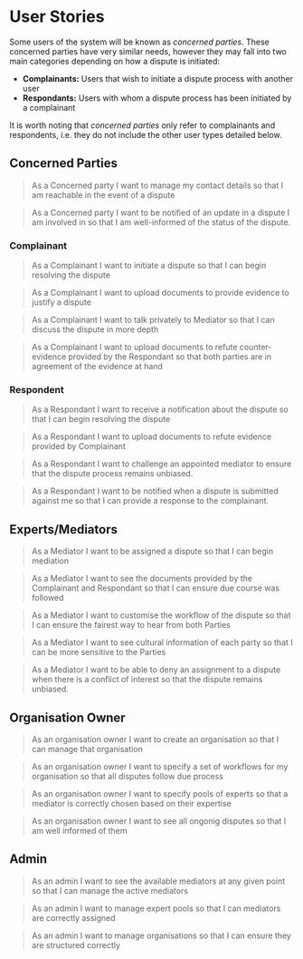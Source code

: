 # User Stories

Some users of the system will be known as *concerned parties*. These concerned parties have very similar needs, however they may fall into two main categories depending on how a dispute is initiated:
- **Complainants:** Users that wish to initiate a dispute process with another user
- **Respondants:** Users with whom a dispute process has been initiated by a complainant

It is worth noting that *concerned parties* only refer to complainants and respondents, i.e. they do not include the other user types detailed below.


## Concerned Parties
> As a Concerned party I want to manage my contact details so that I am reachable in the event of a dispute

> As a Concerned party I want to be notified of an update in a dispute I am involved in so that I am well-informed of the status of the dispute.


### Complainant
> As a Complainant I want to initiate a dispute so that I can begin resolving the dispute

> As a Complainant I want to upload documents to provide evidence to justify a dispute

> As a Complainant I want to talk privately to Mediator so that I can discuss the dispute in more depth

> As a Complainant I want to upload documents to refute counter-evidence provided by the Respondant so that both parties are in agreement of the evidence at hand


### Respondent
> As a Respondant I want to receive a notification about the dispute so that I can begin resolving the dispute

> As a Respondant I want to upload documents to refute evidence provided by Complainant

> As a Respondant I want to challenge an appointed mediator to ensure that the dispute process remains unbiased.

> As a Respondant I want to be notified when a dispute is submitted against me so that I can provide a response to the complainant.


## Experts/Mediators
> As a Mediator I want to be assigned a dispute so that I can begin mediation

> As a Mediator I want to see the documents provided by the Complainant and Respondant so that I can ensure due course was followed

> As a Mediator I want to customise the workflow of the dispute so that I can ensure the fairest way to hear from both Parties

> As a Mediator I want to see cultural information of each party so that I can be more sensitive to the Parties

> As a Mediator I want to be able to deny an assignment to a dispute when there is a conflict of interest so that the dispute remains unbiased.

## Organisation Owner
> As an organisation owner I want to create an organisation so that I can manage that organisation

> As an organisation owner I want to specify a set of workflows for my organisation so that all disputes follow due process

> As an organisation owner I want to specify pools of experts so that a mediator is correctly chosen based on their expertise

> As an organisation owner I want to see all ongonig disputes so that I am well informed of them


## Admin
> As an admin I want to see the available mediators at any given point so that I can manage the active mediators

> As an admin I want to manage expert pools so that I can mediators are correctly assigned

> As an admin I want to manage organisations so that I can ensure they are structured correctly